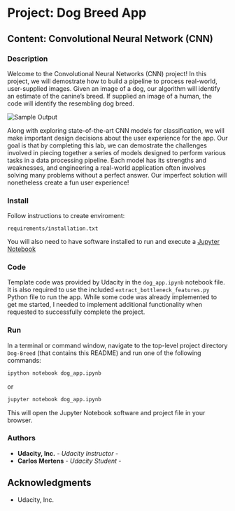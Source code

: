 [//]: # (Image References)

[image1]: ./images/sample_dog_output.png "Sample Output"
[image2]: ./images/vgg16_model.png "VGG-16 Model Keras Layers"
[image3]: ./images/vgg16_model_draw.png "VGG16 Model Figure"


# Project: Dog Breed App
## Content: Convolutional Neural Network (CNN)

### Description

Welcome to the Convolutional Neural Networks (CNN) project! In this project, we will demostrate how to build a pipeline to process real-world, user-supplied images. Given an image of a dog, our algorithm will identify an estimate of the canine’s breed. If supplied an image of a human, the code will identify the resembling dog breed.

![Sample Output][image1]

Along with exploring state-of-the-art CNN models for classification, we will make important design decisions about the user experience for the app.  Our goal is that by completing this lab, we can demostrate the challenges involved in piecing together a series of models designed to perform various tasks in a data processing pipeline.  Each model has its strengths and weaknesses, and engineering a real-world application often involves solving many problems without a perfect answer.  Our imperfect solution will nonetheless create a fun user experience!

### Install

Follow instructions to create enviroment:

```
requirements/installation.txt
```
You will also need to have software installed to run and execute a [Jupyter Notebook](http://ipython.org/notebook.html)

### Code

Template code was provided by Udacity in the `dog_app.ipynb` notebook file. It is also required to use the included `extract_bottleneck_features.py` Python file to run the app. While some code was already implemented to get me started, I needed to implement additional functionality when requested to successfully complete the project.

### Run

In a terminal or command window, navigate to the top-level project directory `Dog-Breed` (that contains this README) and run one of the following commands:

```bash
ipython notebook dog_app.ipynb
```  
or
```bash
jupyter notebook dog_app.ipynb
```

This will open the Jupyter Notebook software and project file in your browser.

### Authors

* **Udacity, Inc.** - *Udacity Instructor* -
* **Carlos Mertens** - *Udacity Student* -

## Acknowledgments

* Udacity, Inc.
